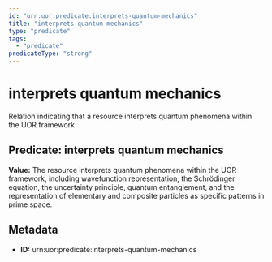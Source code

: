 ```yaml
---
id: "urn:uor:predicate:interprets-quantum-mechanics"
title: "interprets quantum mechanics"
type: "predicate"
tags:
  - "predicate"
predicateType: "strong"
---
```


# interprets quantum mechanics

Relation indicating that a resource interprets quantum phenomena within the UOR framework

## Predicate: interprets quantum mechanics

**Value:** The resource interprets quantum phenomena within the UOR framework, including wavefunction representation, the Schrödinger equation, the uncertainty principle, quantum entanglement, and the representation of elementary and composite particles as specific patterns in prime space.

## Metadata

- **ID:** urn:uor:predicate:interprets-quantum-mechanics
